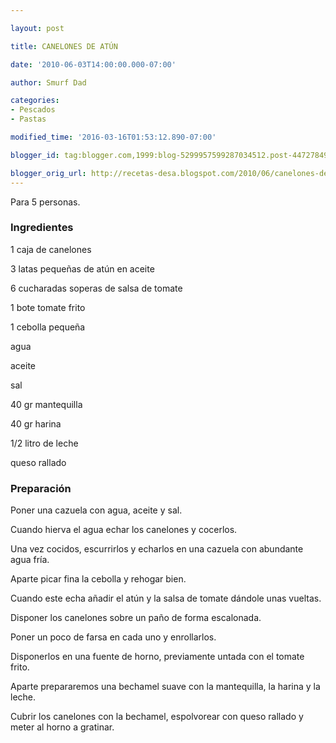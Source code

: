 ```yaml
---

layout: post

title: CANELONES DE ATÚN

date: '2010-06-03T14:00:00.000-07:00'

author: Smurf Dad

categories:
- Pescados
- Pastas

modified_time: '2016-03-16T01:53:12.890-07:00'

blogger_id: tag:blogger.com,1999:blog-5299957599287034512.post-4472784925000146983

blogger_orig_url: http://recetas-desa.blogspot.com/2010/06/canelones-de-atun.html
---
```


Para 5 personas.

<h3>Ingredientes</h3>

1 caja de canelones

3 latas pequeñas de atún en aceite

6 cucharadas soperas de salsa de tomate

1 bote tomate frito

1 cebolla pequeña

agua

aceite

sal

40 gr mantequilla

40 gr harina

1/2 litro de leche

queso rallado

<h3>Preparación</h3>

Poner una cazuela con agua, aceite y sal.

Cuando hierva el agua echar los canelones y cocerlos.

Una vez cocidos, escurrirlos y echarlos en una cazuela con abundante agua fría.

Aparte picar fina la cebolla y rehogar bien.

Cuando este echa añadir el atún y la salsa de tomate dándole unas vueltas.

Disponer los canelones sobre un paño de forma escalonada.

Poner un poco de farsa en cada uno y enrollarlos.

Disponerlos en una fuente de horno, previamente untada con el tomate frito.

Aparte prepararemos una bechamel suave con la mantequilla, la harina y la leche.

Cubrir los canelones con la bechamel, espolvorear con queso rallado y meter al horno a gratinar.

